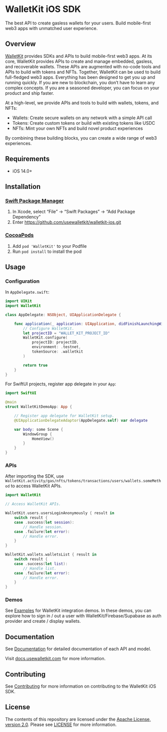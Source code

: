 # WalletKit iOS SDK

The best API to create gasless wallets for your users. Build mobile-first web3 apps with unmatched user experience.

## Overview

[WalletKit](https://usewalletkit.com) provides SDKs and APIs to build mobile-first web3 apps. At its core, WalletKit provides APIs to create and manage embedded, gasless, and recoverable wallets. These APIs are augmented with no-code tools and APIs to build with tokens and NFTs. Together, WalletKit can be used to build full-fledged web3 apps. Everything has been designed to get you up and running quickly. If you are new to blockchain, you don’t have to learn any complex concepts. If you are a seasoned developer, you can focus on your product and ship faster.

At a high-level, we provide APIs and tools to build with wallets, tokens, and NFTs:

- Wallets: Create secure wallets on any network with a simple API call
- Tokens: Create custom tokens or build with existing tokens like USDC
- NFTs: Mint your own NFTs and build novel product experiences

By combining these building blocks, you can create a wide range of web3 experiences.

## Requirements

- iOS 14.0+

## Installation

### [Swift Package Manager](https://github.com/apple/swift-package-manager)

1. In Xcode, select “File” → “Swift Packages” → “Add Package Dependency”
2. Enter https://github.com/usewalletkit/walletkit-ios.git

### [CocoaPods](https://guides.cocoapods.org/using/using-cocoapods.html)

1. Add `pod 'WalletKit'` to your Podfile
2. Run `pod install` to install the pod

## Usage

### Configuration

In `AppDelegate.swift`:

```swift
import UIKit
import WalletKit

class AppDelegate: NSObject, UIApplicationDelegate {

    func application(_ application: UIApplication, didFinishLaunchingWithOptions launchOptions: [UIApplication.LaunchOptionsKey : Any]? = nil) -> Bool {
        // Configure WalletKit.
        let projectID = "WALLET_KIT_PROJECT_ID"
        WalletKit.configure(
            projectID: projectID,
            environment: .testnet,
            tokenSource: .walletkit
        )

        return true
    }
}
```

For SwiftUI projects, register app delegate in your `App`:

```swift
import SwiftUI

@main
struct WalletKitDemoApp: App {

    // Register app delegate for WalletKit setup.
    @UIApplicationDelegateAdaptor(AppDelegate.self) var delegate

    var body: some Scene {
        WindowGroup {
            HomeView()
        }
    }
}
```

### APIs

After importing the SDK, use `WalletKit.activity/gas/nfts/tokens/transactions/users/wallets.someMethod` to access WalletKit APIs.

```swift
import WalletKit

// Access WalletKit APIs.

WalletKit.users.usersLoginAnonymously { result in
    switch result {
    case .success(let session):
        // Handle session.
    case .failure(let error):
        // Handle error.
    }
}

WalletKit.wallets.walletsList { result in
    switch result {
    case .success(let list):
        // Handle list.
    case .failure(let error):
        // Handle error.
    }
}
```

### Demos

See [Examples](Examples/) for WalletKit integration demos. In these demos, you can explore how to sign in / out a user with WalletKit/Firebase/Supabase as auth provider and create / display wallets.

## Documentation

See [Documentation](Documentation/) for detailed documentation of each API and model.

Visit [docs.usewalletkit.com](https://docs.usewalletkit.com) for more information.

## Contributing

See [Contributing](CONTRIBUTING.md) for more information on contributing to the WalletKit iOS SDK.

## License

The contents of this repository are licensed under the [Apache License, version 2.0](http://www.apache.org/licenses/LICENSE-2.0). Please see [LICENSE](LICENSE) for more information.
